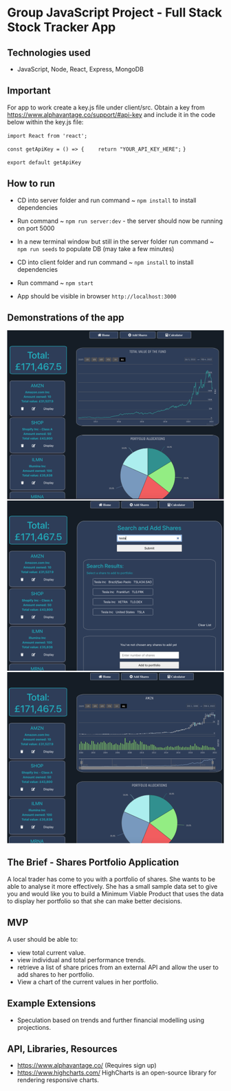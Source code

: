 # Group JavaScript Project - Full Stack Stock Tracker App

## Technologies used
- JavaScript, Node, React, Express, MongoDB

## Important
For app to work create a key.js file under client/src.  Obtain a key from https://www.alphavantage.co/support/#api-key and include it in the code below within the key.js file:

`import React from 'react';`

`const getApiKey = () => {`
`    return "YOUR_API_KEY_HERE";`
 `}`
 
 `export default getApiKey`

## How to run
- CD into server folder and run command ~ `npm install` to install dependencies
- Run command ~ `npm run server:dev` - the server should now be running on port 5000
- In a new terminal window but still in the server folder run command ~ `npm run seeds` to populate DB (may take a few minutes)


- CD into client folder and run command ~ `npm install` to install dependencies
- Run command ~ `npm start`
- App should be visible in browser `http://localhost:3000`

## Demonstrations of the app
<img src="/demonstration/main.png" width="800" >
<img src="/demonstration/addShare.png" width="800" >
<img src="/demonstration/single.png" width="800" >


## The Brief - Shares Portfolio Application

A local trader has come to you with a portfolio of shares. She wants to be able to analyse it more effectively. She has a small sample data set to give you and would like you to build a Minimum Viable Product that uses the data to display her portfolio so that she can make better decisions.

## MVP

A user should be able to:

- view total current value.
- view individual and total performance trends.
- retrieve a list of share prices from an external API and allow the user to add shares to her portfolio.
- View a chart of the current values in her portfolio.

## Example Extensions

- Speculation based on trends and further financial modelling using projections.

## API, Libraries, Resources

- https://www.alphavantage.co/ (Requires sign up)
- https://www.highcharts.com/ HighCharts is an open-source library for rendering responsive charts.